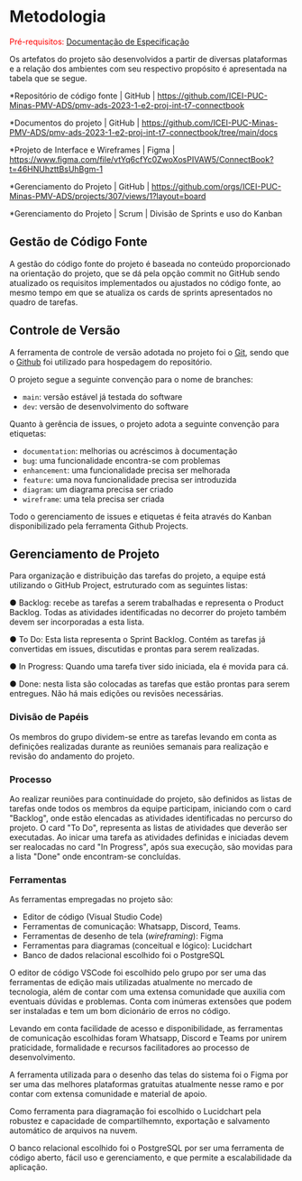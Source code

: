 
# Metodologia

<span style="color:red">Pré-requisitos: <a href="2-Especificação do Projeto.md"> Documentação de Especificação</a></span>

Os artefatos do projeto são desenvolvidos a partir de diversas plataformas e a relação dos ambientes com seu respectivo propósito é apresentada na tabela que se segue.


*Repositório de código fonte | GitHub | https://github.com/ICEI-PUC-Minas-PMV-ADS/pmv-ads-2023-1-e2-proj-int-t7-connectbook

*Documentos do projeto | GitHub | https://github.com/ICEI-PUC-Minas-PMV-ADS/pmv-ads-2023-1-e2-proj-int-t7-connectbook/tree/main/docs

*Projeto de Interface e Wireframes | Figma | https://www.figma.com/file/vtYq6cfYc0ZwoXosPIVAW5/ConnectBook?t=46HNUhzttBsUhBgm-1

*Gerenciamento do Projeto | GitHub | https://github.com/orgs/ICEI-PUC-Minas-PMV-ADS/projects/307/views/1?layout=board

*Gerenciamento do Projeto | Scrum | Divisão de Sprints e uso do Kanban 

## Gestão de Código Fonte  

A gestão do código fonte do projeto é baseada no conteúdo proporcionado na orientação do projeto, que se dá pela opção commit no GitHub sendo atualizado os requisitos implementados ou ajustados no código fonte, ao mesmo tempo em que se atualiza os cards de sprints apresentados no quadro de tarefas.

## Controle de Versão

A ferramenta de controle de versão adotada no projeto foi o
[Git](https://git-scm.com/), sendo que o [Github](https://github.com)
foi utilizado para hospedagem do repositório.

O projeto segue a seguinte convenção para o nome de branches:

- `main`: versão estável já testada do software
- `dev`: versão de desenvolvimento do software

Quanto à gerência de issues, o projeto adota a seguinte convenção para
etiquetas:

- `documentation`: melhorias ou acréscimos à documentação
- `bug`: uma funcionalidade encontra-se com problemas
- `enhancement`: uma funcionalidade precisa ser melhorada
- `feature`: uma nova funcionalidade precisa ser introduzida
- `diagram`: um diagrama precisa ser criado
- `wireframe`: uma tela precisa ser criada

Todo o gerenciamento de issues e etiquetas é feita através do Kanban disponibilizado pela ferramenta Github Projects. 

## Gerenciamento de Projeto

Para  organização  e  distribuição  das  tarefas  do  projeto,  a  equipe  está  utilizando  o  GitHub Project, estruturado com as seguintes listas: 

● Backlog:  recebe  as  tarefas  a  serem  trabalhadas  e  representa  o  Product  Backlog. Todas as atividades identificadas no decorrer do projeto também devem ser incorporadas a esta lista.

● To Do:  Esta  lista  representa  o  Sprint  Backlog. Contém as tarefas já convertidas em issues, discutidas e prontas para serem realizadas.

● In Progress: Quando uma tarefa tiver sido iniciada, ela é movida para cá.

● Done: nesta lista são colocadas as tarefas que estão  prontas  para  serem  entregues.  Não  há  mais  edições  ou revisões necessárias.

### Divisão de Papéis

Os membros do grupo dividem-se entre as tarefas levando em conta as definições realizadas durante as reuniões semanais para realização e revisão do andamento do projeto.

### Processo

Ao realizar reuniões para continuidade do projeto, são definidos as listas de tarefas onde todos os membros da equipe participam, iniciando com o card "Backlog", onde estão elencadas as atividades identificadas no percurso do projeto. O card "To Do", representa as listas de atividades que deverão ser executadas. Ao inicar uma tarefa as atividades definidas e iniciadas devem ser realocadas no card "In Progress", após sua execução, são movidas para a lista "Done" onde encontram-se concluídas.


### Ferramentas

As ferramentas empregadas no projeto são:

- Editor de código (Visual Studio Code)
- Ferramentas de comunicação: Whatsapp, Discord, Teams.
- Ferramentas de desenho de tela (_wireframing_): Figma
- Ferramentas para diagramas (conceitual e lógico): Lucidchart
- Banco de dados relacional escolhido foi o PostgreSQL 

O editor de código VSCode foi escolhido pelo grupo por ser uma das ferramentas de edição mais utilizadas atualmente no mercado de tecnologia, além de contar com uma extensa comunidade que auxilia com eventuais dúvidas e problemas. Conta com inúmeras extensões que podem ser instaladas e tem um bom dicionário de erros no código.

Levando em conta facilidade de acesso e disponibilidade, as ferramentas de comunicação escolhidas foram Whatsapp, Discord e Teams por unirem praticidade, formalidade e recursos facilitadores ao processo de desenvolvimento.

A ferramenta utilizada para o desenho das telas do sistema foi o Figma por ser uma das melhores plataformas gratuitas atualmente nesse ramo e por contar com extensa comunidade e material de apoio.

Como ferramenta para diagramação foi escolhido o Lucidchart pela robustez e capacidade de compartilhemnto, exportação e salvamento automático de arquivos na nuvem.

O banco relacional escolhido foi o PostgreSQL por ser uma ferramenta de código aberto, fácil uso e gerenciamento, e que permite a escalabilidade da aplicação.

